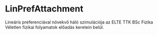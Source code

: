 # LinPrefAttachment
Lineáris preferenciával növekvő háló szimulációja az ELTE TTK BSc Fizika Véletlen fizikai folyamatok előadás keretein belül.
